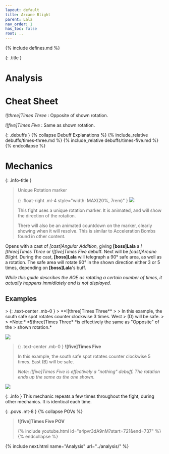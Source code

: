 ```yaml
---
layout: default
title: Arcane Blight
parent: Lala
nav_order: 1
has_toc: false
root: ..
---
```


{% include defines.md %}

{: .title }
# Analysis

# Cheat Sheet

*![three]Times Three*
: Opposite of shown rotation.

*![five]Times Five*
: Same as shown rotation.

{: .debuffs }
{% collapse Debuff Explanations %}
{% include_relative debuffs/times-three.md %}
{% include_relative debuffs/times-five.md %}
{% endcollapse %}

# Mechanics

{: .info-title }
> Unique Rotation marker
>
> {: .float-right .ml-4 style="width: MAX(20%, 7rem)" }
> ![](../common/rotation.png)
>
> This fight uses a unique rotation marker. It is animated, and will show the
> direction of the rotation.
>
> There will also be an animated countdown on the marker, clearly showing when
> it will resolve. This is similar to Acceleration Bombs found in other content.
>
> <div class="clear"></div>

Opens with a cast of *[cast]Angular Addition*, giving **[boss]Lala** a
*![three]Times Three* or *![five]Times Five* debuff. Next will be
*[cast]Arcane Blight*. During the cast, **[boss]Lala** will telegraph a 90° safe
area, as well as a rotation. The safe area will rotate 90° in the shown
direction either 3 or 5 times, depending on **[boss]Lala**'s buff.

*While this guide describes the AOE as rotating a certain number of times,
it actually happens immidiately and is not displayed.*

## Examples

<div class="mechanics" markdown="1">
> {: .text-center .mb-0 }
> **![three]Times Three**
>
> In this example, the south safe spot rotates counter clockwise 3 times. West
> (D) will be safe.
>
> *Note:* *![three]Times Three* *is effectively the same as "Opposite" of the
> shown rotation.*

![](./example-3.png)

> {: .text-center .mb-0 }
> **![five]Times Five**
>
> In this example, the south safe spot rotates counter clockwise 5 times. East
> (B) will be safe.
>
> *Note:* *![five]Times Five* *is effectively a "nothing" debuff. The rotation
> ends up the same as the one shown.*

![](./example-5.png)
</div>

{: .info }
This mechanic repeats a few times throughout the fight, during other mechanics.
It is identical each time.

{: .povs .mt-8 }
{% collapse POVs %}
> **![five]Times Five POV**
>
> {% include youtube.html id="s4pvr3dA9nM?start=721&end=737" %}
{% endcollapse %}

{% include next.html name="Analysis" url="../analysis/" %}
